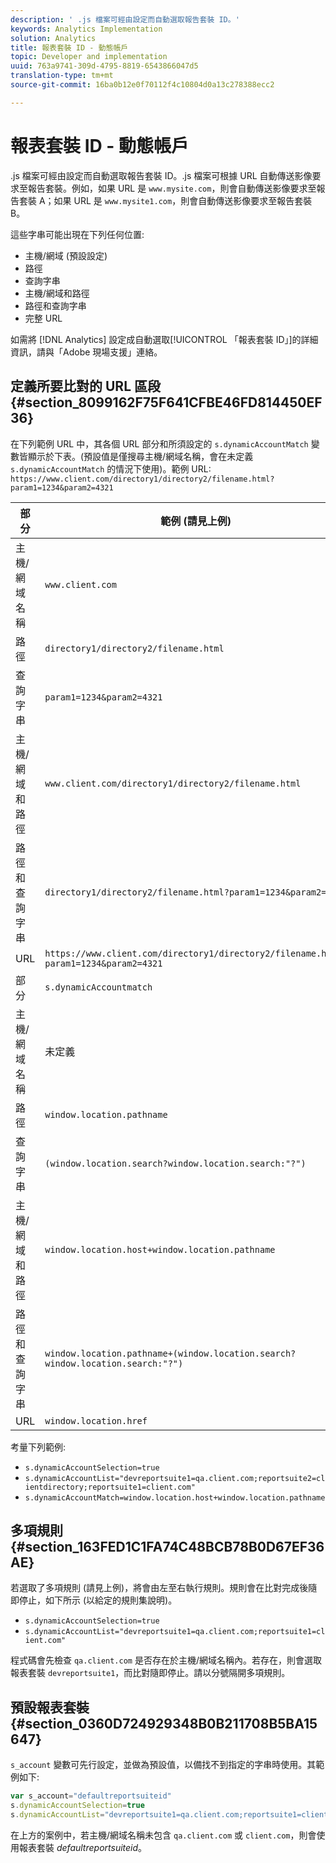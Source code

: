 ```yaml
---
description: ' .js 檔案可經由設定而自動選取報告套裝 ID。'
keywords: Analytics Implementation
solution: Analytics
title: 報表套裝 ID - 動態帳戶
topic: Developer and implementation
uuid: 763a9741-309d-4795-8819-6543866047d5
translation-type: tm+mt
source-git-commit: 16ba0b12e0f70112f4c10804d0a13c278388ecc2

---
```



# 報表套裝 ID - 動態帳戶

 .js 檔案可經由設定而自動選取報告套裝 ID。.js 檔案可根據 URL 自動傳送影像要求至報告套裝。例如，如果 URL 是 `www.mysite.com`，則會自動傳送影像要求至報告套裝 A；如果 URL 是 `www.mysite1.com`，則會自動傳送影像要求至報告套裝 B。

這些字串可能出現在下列任何位置: 

* 主機/網域 (預設設定)
* 路徑
* 查詢字串
* 主機/網域和路徑
* 路徑和查詢字串
* 完整 URL

如需將 [!DNL Analytics] 設定成自動選取[!UICONTROL 「報表套裝 ID」]的詳細資訊，請與「Adobe 現場支援」連絡。

## 定義所要比對的 URL 區段 {#section_8099162F75F641CFBE46FD814450EF36}

在下列範例 URL 中，其各個 URL 部分和所須設定的 `s.dynamicAccountMatch` 變數皆顯示於下表。(預設值是僅搜尋主機/網域名稱，會在未定義 `s.dynamicAccountMatch` 的情況下使用)。範例 URL: `https://www.client.com/directory1/directory2/filename.html?param1=1234&param2=4321`

| 部分 | 範例 (請見上例) |
|---|---|
| 主機/網域名稱 | `www.client.com` |
| 路徑 | `directory1/directory2/filename.html` |
| 查詢字串 | `param1=1234&param2=4321` |
| 主機/網域和路徑 | `www.client.com/directory1/directory2/filename.html` |
| 路徑和查詢字串 | `directory1/directory2/filename.html?param1=1234&param2=4321` |
| URL | `https://www.client.com/directory1/directory2/filename.html?param1=1234&param2=4321` |
| 部分 | `s.dynamicAccountmatch` |
| 主機/網域名稱 | 未定義 |
| 路徑 | `window.location.pathname` |
| 查詢字串 | `(window.location.search?window.location.search:"?")` |
| 主機/網域和路徑 | `window.location.host+window.location.pathname` |
| 路徑和查詢字串 | `window.location.pathname+(window.location.search?window.location.search:"?")` |
| URL | `window.location.href` |

考量下列範例:

* `s.dynamicAccountSelection=true`
* `s.dynamicAccountList="devreportsuite1=qa.client.com;reportsuite2=clientdirectory;reportsuite1=client.com"`
* `s.dynamicAccountMatch=window.location.host+window.location.pathname`

## 多項規則 {#section_163FED1C1FA74C48BCB78B0D67EF36AE}

若選取了多項規則 (請見上例)，將會由左至右執行規則。規則會在比對完成後隨即停止，如下所示 (以給定的規則集說明)。

* `s.dynamicAccountSelection=true`
* `s.dynamicAccountList="devreportsuite1=qa.client.com;reportsuite1=client.com"`

程式碼會先檢查 `qa.client.com` 是否存在於主機/網域名稱內。若存在，則會選取報表套裝 `devreportsuite1`，而比對隨即停止。請以分號隔開多項規則。

## 預設報表套裝 {#section_0360D724929348B0B211708B5BA15647}

`s_account` 變數可先行設定，並做為預設值，以備找不到指定的字串時使用。其範例如下: 

```javascript
var s_account="defaultreportsuiteid" 
s.dynamicAccountSelection=true 
s.dynamicAccountList="devreportsuite1=qa.client.com;reportsuite1=client.com" 
```

在上方的案例中，若主機/網域名稱未包含 `qa.client.com` 或 `client.com`，則會使用報表套裝 *defaultreportsuiteid*。
